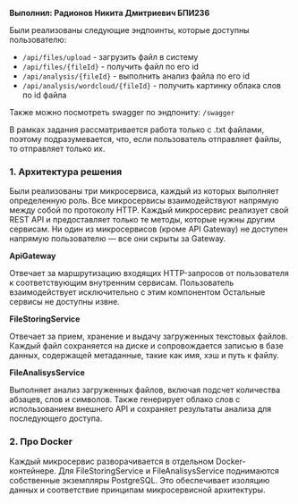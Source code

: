 **Выполнил: Радионов Никита Дмитриевич БПИ236**

Были реализованы следующие эндпоинты, которые доступны пользователю:

- `/api/files/upload` - загрузить файл в систему
- `/api/files/{fileId}` - получить файл по его id
- `/api/analysis/{fileId}` - выполнить анализ файла по его id
- `/api/analysis/wordcloud/{fileId}` - получить картинку облака слов по id файла

Также можно посмотреть swagger по эндпониту: `/swagger`

В рамках задания рассматривается работа только с .txt файлами, поэтому подразумевается, что, если пользователь отправляет файлы, то отправляет только их.

### 1. Архитектура решения

Были реализованы три микросервиса, каждый из которых выполняет определенную роль. Все микросервисы взаимодействуют напрямую между собой по протоколу HTTP.
Каждый микросервис реализует свой REST API и предоставляет только те методы, которые нужны другим сервисам. Ни один из микросервисов (кроме API Gateway) не доступен напрямую пользователю — все они скрыты за Gateway.

**ApiGateway**

Отвечает за маршрутизацию входящих HTTP-запросов от пользователя к соответствующим внутренним сервисам. Пользователь взаимодействует исключительно с этим компонентом Остальные сервисы не доступны извне.

**FileStoringService**

Отвечает за прием, хранение и выдачу загруженных текстовых файлов. Каждый файл сохраняется на диске и сопровождается записью в базе данных, содержащей метаданные, такие как имя, хэш и путь к файлу.

**FileAnalisysService**

Выполняет анализ загруженных файлов, включая подсчет количества абзацев, слов и символов. Также генерирует облако слов с использованием внешнего API и сохраняет результаты анализа для последующего доступа.


### 2. Про Docker

Каждый микросервис разворачивается в отдельном Docker-контейнере. 
Для FileStoringService и FileAnalisysService поднимаются собственные экземпляры PostgreSQL. Это обеспечивает изоляцию данных и соответствие принципам микросервисной архитектуры.
